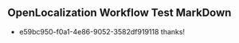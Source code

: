 ## OpenLocalization Workflow Test MarkDown
* e59bc950-f0a1-4e86-9052-3582df919118 thanks!

<!--HONumber=Sep16_HO1-->


